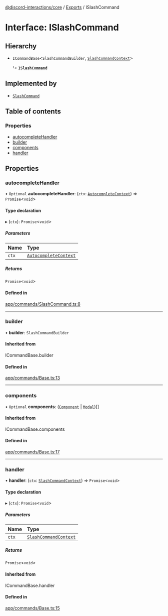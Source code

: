[@discord-interactions/core](../README.md) / [Exports](../modules.md) / ISlashCommand

# Interface: ISlashCommand

## Hierarchy

- `ICommandBase`<`SlashCommandBuilder`, [`SlashCommandContext`](../classes/SlashCommandContext.md)\>

  ↳ **`ISlashCommand`**

## Implemented by

- [`SlashCommand`](../classes/SlashCommand.md)

## Table of contents

### Properties

- [autocompleteHandler](ISlashCommand.md#autocompletehandler)
- [builder](ISlashCommand.md#builder)
- [components](ISlashCommand.md#components)
- [handler](ISlashCommand.md#handler)

## Properties

### autocompleteHandler

• `Optional` **autocompleteHandler**: (`ctx`: [`AutocompleteContext`](../classes/AutocompleteContext.md)) => `Promise`<`void`\>

#### Type declaration

▸ (`ctx`): `Promise`<`void`\>

##### Parameters

| Name | Type |
| :------ | :------ |
| `ctx` | [`AutocompleteContext`](../classes/AutocompleteContext.md) |

##### Returns

`Promise`<`void`\>

#### Defined in

[app/commands/SlashCommand.ts:8](https://github.com/ssMMiles/discord-interactions/blob/e15756f/packages/core/src/app/commands/SlashCommand.ts#L8)

___

### builder

• **builder**: `SlashCommandBuilder`

#### Inherited from

ICommandBase.builder

#### Defined in

[app/commands/Base.ts:13](https://github.com/ssMMiles/discord-interactions/blob/e15756f/packages/core/src/app/commands/Base.ts#L13)

___

### components

• `Optional` **components**: ([`Component`](../modules.md#component) \| [`Modal`](../classes/Modal.md))[]

#### Inherited from

ICommandBase.components

#### Defined in

[app/commands/Base.ts:17](https://github.com/ssMMiles/discord-interactions/blob/e15756f/packages/core/src/app/commands/Base.ts#L17)

___

### handler

• **handler**: (`ctx`: [`SlashCommandContext`](../classes/SlashCommandContext.md)) => `Promise`<`void`\>

#### Type declaration

▸ (`ctx`): `Promise`<`void`\>

##### Parameters

| Name | Type |
| :------ | :------ |
| `ctx` | [`SlashCommandContext`](../classes/SlashCommandContext.md) |

##### Returns

`Promise`<`void`\>

#### Inherited from

ICommandBase.handler

#### Defined in

[app/commands/Base.ts:15](https://github.com/ssMMiles/discord-interactions/blob/e15756f/packages/core/src/app/commands/Base.ts#L15)
